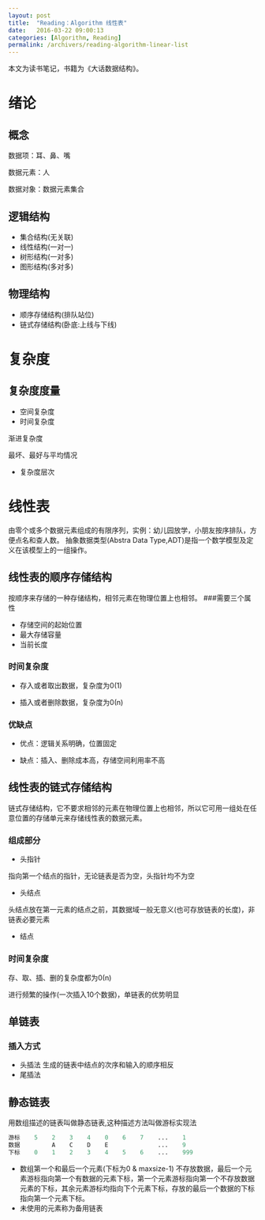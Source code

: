 ```yaml
---
layout: post
title:  "Reading：Algorithm 线性表"
date:   2016-03-22 09:00:13
categories: [Algorithm, Reading]
permalink: /archivers/reading-algorithm-linear-list
---
```

本文为读书笔记，书籍为《大话数据结构》。

# 绪论

## 概念

数据项：耳、鼻、嘴

数据元素：人

数据对象：数据元素集合

## 逻辑结构

- 集合结构(无关联)
- 线性结构(一对一)
- 树形结构(一对多)
- 图形结构(多对多)

## 物理结构

- 顺序存储结构(排队站位)
- 链式存储结构(卧底:上线与下线)

# 复杂度

## 复杂度度量

- 空间复杂度
- 时间复杂度

渐进复杂度

最坏、最好与平均情况 

- 复杂度层次

# 线性表

由零个或多个数据元素组成的有限序列，实例：幼儿园放学，小朋友按序排队，方便点名和查人数。
抽象数据类型(Abstra Data Type,ADT)是指一个数学模型及定义在该模型上的一组操作。

## 线性表的顺序存储结构
按顺序来存储的一种存储结构，相邻元素在物理位置上也相邻。
###需要三个属性

- 存储空间的起始位置
- 最大存储容量
- 当前长度


### 时间复杂度

- 存入或者取出数据，复杂度为0(1)


- 插入或者删除数据，复杂度为0(n)

### 优缺点

- 优点：逻辑关系明确，位置固定


- 缺点：插入、删除成本高，存储空间利用率不高

## 线性表的链式存储结构

链式存储结构，它不要求相邻的元素在物理位置上也相邻，所以它可用一组处在任意位置的存储单元来存储线性表的数据元素。

### 组成部分

- 头指针

指向第一个结点的指针，无论链表是否为空，头指针均不为空

- 头结点

头结点放在第一元素的结点之前，其数据域一般无意义(也可存放链表的长度)，非链表必要元素

- 结点

### 时间复杂度

存、取、插、删的复杂度都为0(n)

进行频繁的操作(一次插入10个数据)，单链表的优势明显

## 单链表

### 插入方式

- 头插法 生成的链表中结点的次序和输入的顺序相反
- 尾插法

## 静态链表

用数组描述的链表叫做静态链表,这种描述方法叫做游标实现法

```python
游标    5    2    3    4    0    6    7    ...    1
数据         A    C    D    E              ...    9
下标    0    1    2    3    4    5    6    ...    999
```

- 数组第一个和最后一个元素(下标为0 & maxsize-1) 不存放数据，最后一个元素游标指向第一个有数据的元素下标，第一个元素游标指向第一个不存放数据元素的下标，其余元素游标均指向下个元素下标，存放的最后一个数据的下标指向第一个元素下标。
- 未使用的元素称为备用链表

